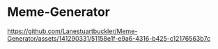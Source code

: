 ﻿# Meme-Generator


https://github.com/Lanestuartbuckler/Meme-Generator/assets/141290331/51158e1f-e9a6-4316-b425-c12176563b7c

